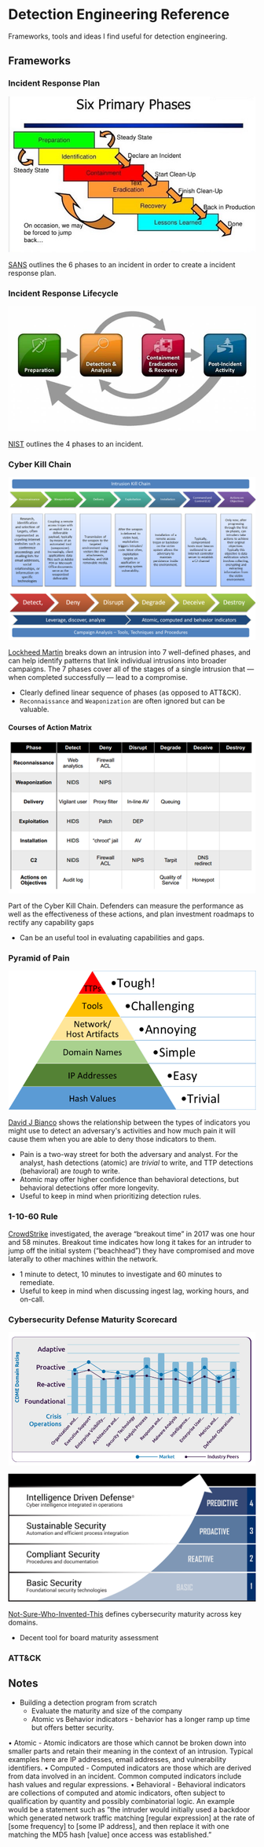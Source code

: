# Detection Engineering Reference

Frameworks, tools and ideas I find useful for detection engineering.

## Frameworks

### Incident Response Plan

![sans-incident-response-plan.jpg](images/sans-incident-response-plan.jpg)

[SANS](docs/sans-incident-handlers-handbook.pd) outlines the 6 phases to an incident in order to create a incident response plan.

### Incident Response Lifecycle

![nist-incident-response-lifecycle.jpg](images/nist-incident-response-lifecycle.jpg)

[NIST](docs/nist-incident-response-lifecycle.pdf) outlines the 4 phases to an incident.

### Cyber Kill Chain

![killchain.png](images/cyberkillchain.png)

[Lockheed Martin](docs/LM-White-Paper-Intel-Driven-Defense.pdf) breaks down an intrusion into 7 well-defined phases, and can help identify patterns that link individual intrusions into broader campaigns. The 7 phases cover all of the stages of a single intrusion that — when completed successfully — lead to a compromise.

* Clearly defined linear sequence of phases (as opposed to ATT&CK).
* `Reconnaissance` and `Weaponization` are often ignored but can be valuable.

#### Courses of Action Matrix

![Lockheed Martin](images/courseofactionmatrix.png)

Part of the Cyber Kill Chain. Defenders can measure the performance as well as the effectiveness of these actions, and plan investment roadmaps to rectify any capability gaps

* Can be an useful tool in evaluating capabilities and gaps.

### Pyramid of Pain

![Pyramid-of-Pain-v2.png](images/Pyramid-of-Pain-v2.png)

[David J Bianco](https://detect-respond.blogspot.com/2013/03/the-pyramid-of-pain.html) shows the relationship between the types of indicators you might use to detect an adversary's activities and how much pain it will cause them when you are able to deny those indicators to them.

* Pain is a two-way street for both the adversary and analyst. For the analyst, hash detections (atomic) are _trivial_ to write, and TTP detections (behavioral) are _tough_ to write.
* Atomic may offer higher confidence than behavioral detections, but behavioral detections offer more longevity.
* Useful to keep in mind when prioritizing detection rules.

### 1-10-60 Rule
[CrowdStrike](https://www.crowdstrike.com/blog/first-ever-adversary-ranking-in-2019-global-threat-report-highlights-the-importance-of-speed/) investigated, the average “breakout time” in 2017 was one hour and 58 minutes. Breakout time indicates how long it takes for an intruder to jump off the initial system (“beachhead”) they have compromised and move laterally to other machines within the network.

* 1 minute to detect, 10 minutes to investigate and 60 minutes to remediate.
* Useful to keep in mind when discussing ingest lag, working hours, and on-call.

### Cybersecurity Defense Maturity Scorecard

![defense-maturity-scorecard.jpg](images/defense-maturity-scorecard.jpg)

![defense-maturity-scorecard-score.png](images/defense-maturity-scorecard-score.png)

[Not-Sure-Who-Invented-This](Scorecard_Cybersecurity-Defense-Maturity-Evaluation.pdf) defines cybersecurity maturity across key domains.

* Decent tool for board maturity assessment

### ATT&CK


## Notes

* Building a detection program from scratch
  * Evaluate the maturity and size of the company
  * Atomic vs Behavior indicators - behavior has a longer ramp up time but offers better security.

• Atomic - Atomic indicators are those which cannot be broken down into smaller parts and retain their meaning in the context of an intrusion. Typical examples here are IP addresses, email addresses, and vulnerability identifiers.
• Computed - Computed indicators are those which are derived from data involved in an incident. Common computed indicators include hash values and regular expressions.
• Behavioral - Behavioral indicators are collections of computed and atomic indicators, often subject to qualification by quantity and possibly combinatorial logic. An example would be a statement such as ”the intruder would initially used a backdoor which generated network traffic matching [regular expression] at the rate of [some frequency] to [some IP address], and then replace it with one matching the MD5 hash [value] once access was established.”
